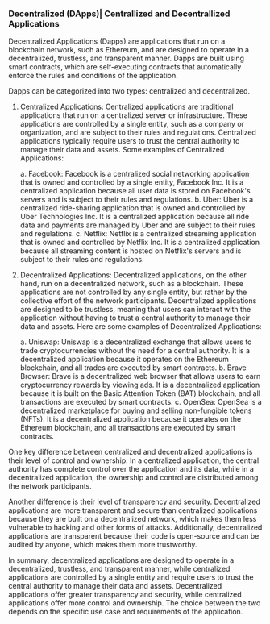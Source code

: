 ### Decentralized (DApps)| Centrallized and Decentrallized Applications

Decentralized Applications (Dapps) are applications that run on a blockchain network, such as Ethereum, and are designed to operate in a decentralized, trustless, and transparent manner. Dapps are built using smart contracts, which are self-executing contracts that automatically enforce the rules and conditions of the application.

Dapps can be categorized into two types: centralized and decentralized.

1. Centralized Applications: Centralized applications are traditional applications that run on a centralized server or infrastructure. These applications are controlled by a single entity, such as a company or organization, and are subject to their rules and regulations. Centralized applications typically require users to trust the central authority to manage their data and assets. Some examples of Centralized Applications:

    a. Facebook: Facebook is a centralized social networking application that is owned and controlled by a single entity, Facebook Inc. It is a centralized application because all user data is stored on Facebook's servers and is subject to their rules and regulations.
    b. Uber: Uber is a centralized ride-sharing application that is owned and controlled by Uber Technologies Inc. It is a centralized application because all ride data and payments are managed by Uber and are subject to their rules and regulations.
    c. Netflix: Netflix is a centralized streaming application that is owned and controlled by Netflix Inc. It is a centralized application because all streaming content is hosted on Netflix's servers and is subject to their rules and regulations.

2. Decentralized Applications: Decentralized applications, on the other hand, run on a decentralized network, such as a blockchain. These applications are not controlled by any single entity, but rather by the collective effort of the network participants. Decentralized applications are designed to be trustless, meaning that users can interact with the application without having to trust a central authority to manage their data and assets. Here are some examples of Decentralized Applications:

    a. Uniswap: Uniswap is a decentralized exchange that allows users to trade cryptocurrencies without the need for a central authority. It is a decentralized application because it operates on the Ethereum blockchain, and all trades are executed by smart contracts.
    b. Brave Browser: Brave is a decentralized web browser that allows users to earn cryptocurrency rewards by viewing ads. It is a decentralized application because it is built on the Basic Attention Token (BAT) blockchain, and all transactions are executed by smart contracts.
    c. OpenSea: OpenSea is a decentralized marketplace for buying and selling non-fungible tokens (NFTs). It is a decentralized application because it operates on the Ethereum blockchain, and all transactions are executed by smart contracts.

One key difference between centralized and decentralized applications is their level of control and ownership. In a centralized application, the central authority has complete control over the application and its data, while in a decentralized application, the ownership and control are distributed among the network participants.

Another difference is their level of transparency and security. Decentralized applications are more transparent and secure than centralized applications because they are built on a decentralized network, which makes them less vulnerable to hacking and other forms of attacks. Additionally, decentralized applications are transparent because their code is open-source and can be audited by anyone, which makes them more trustworthy.

In summary, decentralized applications are designed to operate in a decentralized, trustless, and transparent manner, while centralized applications are controlled by a single entity and require users to trust the central authority to manage their data and assets. Decentralized applications offer greater transparency and security, while centralized applications offer more control and ownership. The choice between the two depends on the specific use case and requirements of the application.
